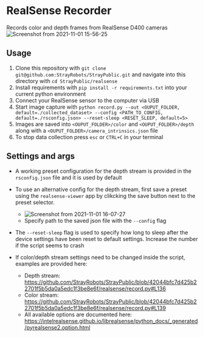 # RealSense Recorder
Records color and depth frames from RealSense D400 cameras
![Screenshot from 2021-11-01 15-56-25](https://user-images.githubusercontent.com/4254623/139684115-c63562a8-87bd-4a98-99df-7a768e91282d.png)


## Usage

1. Clone this repository with `git clone git@github.com:StrayRobots/StrayPublic.git` and navigate into this directory with `cd StrayPublic/realsense`
2. Install requirements with `pip install -r requirements.txt` into your current python environment
3. Connect your RealSense sensor to the computer via USB
4. Start image capture with `python record.py --out <OUPUT_FOLDER, default=./collected_dataset> --config <PATH_TO_CONFIG, default=./rsconfig.json> --reset-sleep <RESET_SLEEP, default=5>`
6. Images are saved into `<OUPUT_FOLDER>/color` and `<OUPUT_FOLDER>/depth` along with a `<OUPUT_FOLDER>/camera_intrinsics.json` file
7. To stop data collection press `esc` or `CTRL+C` in your terminal

## Settings and args
* A working preset configuration for the depth stream is provided in the `rsconfig.json` file and it is used by default
* To use an alternative config for the depth stream, first save a preset using the `realsense-viewer` app by clikcking the save button next to the preset selector.
  - ![Screenshot from 2021-11-01 16-07-27](https://user-images.githubusercontent.com/4254623/139684923-5028eed9-6e7a-4ebd-84a4-f0c8b6ef30f1.png)
  - Specify path to the saved json file with the `--config` flag

* The `--reset-sleep` flag is used to specify how long to sleep after the device settings have been reset to default settings. Increase the number if the script seems to crash

* If color/depth stream settings need to be changed inside the script, examples are provided here:
  - Depth stream: https://github.com/StrayRobots/StrayPublic/blob/42044bfc7d425b22701f5b5da0a5edc1f3be8e6f/realsense/record.py#L136
  - Color stream: https://github.com/StrayRobots/StrayPublic/blob/42044bfc7d425b22701f5b5da0a5edc1f3be8e6f/realsense/record.py#L139
  - All available options are documented here: https://intelrealsense.github.io/librealsense/python_docs/_generated/pyrealsense2.option.html
